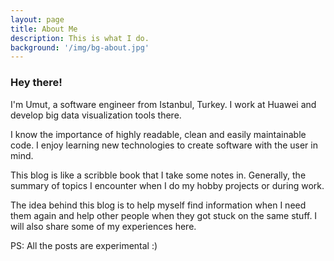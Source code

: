 ```yaml
---
layout: page
title: About Me
description: This is what I do.
background: '/img/bg-about.jpg'
---
```


### Hey there!

I'm Umut, a software engineer from Istanbul, Turkey. I work at Huawei and develop big data visualization tools there.

I know the importance of highly readable, clean and easily maintainable code. I enjoy learning new technologies to create software with the user in mind.

This blog is like a scribble book that I take some notes in. Generally, the summary of topics I encounter when I do my hobby projects or during work.

The idea behind this blog is to help myself find information when I need them again and help other people when they got stuck on the same stuff. I will also share some of my experiences here.

PS: All the posts are experimental :)


